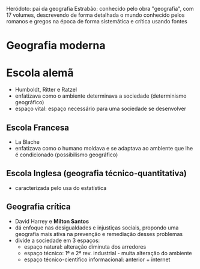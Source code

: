 Heródoto: pai da geografia
Estrabão: conhecido pelo obra "geografia", com 17 volumes, descrevendo de forma detalhada o mundo conhecido pelos romanos e gregos na época de forma sistemática e crítica usando fontes

# Geografia moderna

# Escola alemã
- Humboldt, Ritter e Ratzel
- enfatizava como o ambiente determinava a sociedade (determinismo geográfico)
- espaço vital: espaço necessário para uma sociedade se desenvolver
## Escola Francesa
- La Blache
- enfatizava como o humano moldava e se adaptava ao ambiente que lhe é condicionado (possibilismo geográfico)

## Escola Inglesa (geografia técnico-quantitativa)
- caracterizada pelo usa do estatística

## Geografia crítica
- David Harrey e **Milton Santos**
- dá enfoque nas desigualdades e injustiças sociais, propondo uma geografia mais ativa na prevenção e remediação desses problemas
- divide a sociedade em 3 espaços:
	- espaço natural: alteração diminuta dos arredores
	- espaço técnico: 1ª e 2ª rev. industrial - muita alteração do ambiente
	- espaço técnico-científico informacional: anterior + internet

